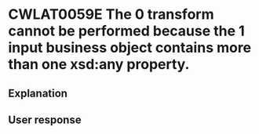 # CWLAT0059E The 0 transform cannot be performed because the 1 input business object contains more than one xsd:any property.

## Explanation

## User response